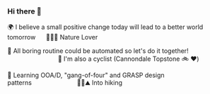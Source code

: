 ### Hi there 👋

🌍 I believe a small positive change today will lead to a better world tomorrow
&nbsp;&nbsp;&nbsp;&nbsp;
🌳🌲🌴 Nature Lover  

🤖 All boring routine could be automated so let's do it together!
&nbsp;&nbsp;&nbsp;&nbsp;&nbsp;&nbsp;&nbsp;&nbsp;&nbsp;&nbsp;&nbsp;&nbsp;&nbsp;&nbsp;&nbsp;&nbsp;&nbsp;&nbsp;&nbsp;&nbsp;&nbsp;&nbsp;&nbsp;&nbsp;&nbsp;&nbsp;&nbsp;&nbsp;
🚴 I'm also a cyclist (Cannondale Topstone 🚲 ❤️)  

<!--🔭 Currently working on a part of Sportsbook on https://fanteam.com/ -->
🌱 Learning OOA/D, "gang-of-four" and GRASP design patterns&nbsp;&nbsp;&nbsp;&nbsp;&nbsp;&nbsp;&nbsp;&nbsp;&nbsp;&nbsp;&nbsp;&nbsp;&nbsp;&nbsp;&nbsp;&nbsp;&nbsp;&nbsp;&nbsp;&nbsp;&nbsp;&nbsp;&nbsp;&nbsp;&nbsp;&nbsp;🥾🎒⛰ Into hiking  



<!--
**mandelbroo/mandelbroo** is a ✨ _special_ ✨ repository because its `README.md` (this file) appears on your GitHub profile.

Here are some ideas to get you started:

- 🔭 I’m currently working on ...
- 🌱 I’m currently learning ...
- 👯 I’m looking to collaborate on ...
- 🤔 I’m looking for help with ...
- 💬 Ask me about ...
- 📫 How to reach me: ...
- 😄 Pronouns: ...
- ⚡ Fun fact: ...
-->
